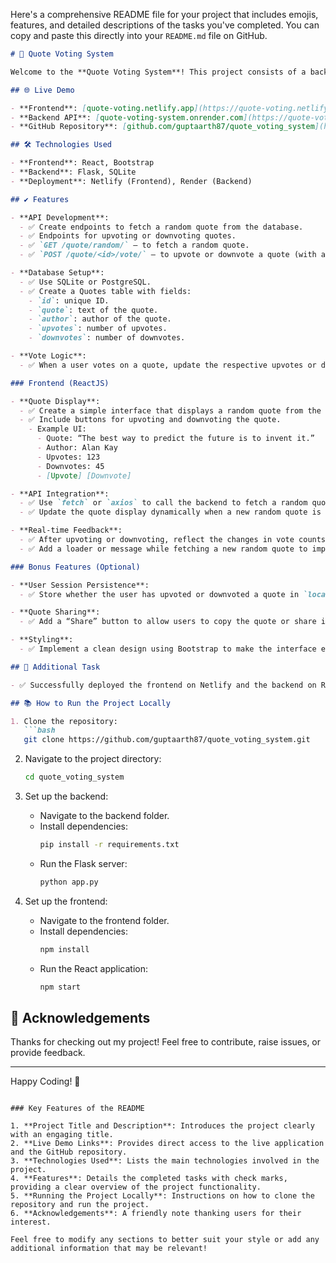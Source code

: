 Here's a comprehensive README file for your project that includes emojis, features, and detailed descriptions of the tasks you've completed. You can copy and paste this directly into your `README.md` file on GitHub.

```markdown
# 📖 Quote Voting System

Welcome to the **Quote Voting System**! This project consists of a backend built with Flask and SQLite and a frontend developed using React and Bootstrap. Users can view random quotes, upvote or downvote them, and enjoy a seamless interface.

## 🌐 Live Demo

- **Frontend**: [quote-voting.netlify.app](https://quote-voting.netlify.app/)
- **Backend API**: [quote-voting-system.onrender.com](https://quote-voting-system.onrender.com/)
- **GitHub Repository**: [github.com/guptaarth87/quote_voting_system](https://github.com/guptaarth87/quote_voting_system)

## 🛠️ Technologies Used

- **Frontend**: React, Bootstrap
- **Backend**: Flask, SQLite
- **Deployment**: Netlify (Frontend), Render (Backend)

## ✔️ Features

- **API Development**:
  - ✅ Create endpoints to fetch a random quote from the database.
  - ✅ Endpoints for upvoting or downvoting quotes.
  - ✅ `GET /quote/random/` – to fetch a random quote.
  - ✅ `POST /quote/<id>/vote/` – to upvote or downvote a quote (with a payload indicating upvote or downvote).

- **Database Setup**:
  - ✅ Use SQLite or PostgreSQL.
  - ✅ Create a Quotes table with fields:
    - `id`: unique ID.
    - `quote`: text of the quote.
    - `author`: author of the quote.
    - `upvotes`: number of upvotes.
    - `downvotes`: number of downvotes.

- **Vote Logic**:
  - ✅ When a user votes on a quote, update the respective upvotes or downvotes in the database.

### Frontend (ReactJS)

- **Quote Display**:
  - ✅ Create a simple interface that displays a random quote from the backend.
  - ✅ Include buttons for upvoting and downvoting the quote.
    - Example UI:
      - Quote: “The best way to predict the future is to invent it.” 
      - Author: Alan Kay
      - Upvotes: 123
      - Downvotes: 45
      - [Upvote] [Downvote]

- **API Integration**:
  - ✅ Use `fetch` or `axios` to call the backend to fetch a random quote and handle voting.
  - ✅ Update the quote display dynamically when a new random quote is fetched.

- **Real-time Feedback**:
  - ✅ After upvoting or downvoting, reflect the changes in vote counts immediately.
  - ✅ Add a loader or message while fetching a new random quote to improve user experience.

### Bonus Features (Optional)

- **User Session Persistence**:
  - ✅ Store whether the user has upvoted or downvoted a quote in `localStorage` to prevent multiple votes without refreshing.

- **Quote Sharing**:
  - ✅ Add a “Share” button to allow users to copy the quote or share it on social media.

- **Styling**:
  - ✅ Implement a clean design using Bootstrap to make the interface engaging.

## 🚀 Additional Task

- ✅ Successfully deployed the frontend on Netlify and the backend on Render.

## 📚 How to Run the Project Locally

1. Clone the repository:
   ```bash
   git clone https://github.com/guptaarth87/quote_voting_system.git
   ```
2. Navigate to the project directory:
   ```bash
   cd quote_voting_system
   ```
3. Set up the backend:
   - Navigate to the backend folder.
   - Install dependencies:
     ```bash
     pip install -r requirements.txt
     ```
   - Run the Flask server:
     ```bash
     python app.py
     ```

4. Set up the frontend:
   - Navigate to the frontend folder.
   - Install dependencies:
     ```bash
     npm install
     ```
   - Run the React application:
     ```bash
     npm start
     ```

## 🙏 Acknowledgements

Thanks for checking out my project! Feel free to contribute, raise issues, or provide feedback.

---

Happy Coding! 🎉
```

### Key Features of the README

1. **Project Title and Description**: Introduces the project clearly with an engaging title.
2. **Live Demo Links**: Provides direct access to the live application and the GitHub repository.
3. **Technologies Used**: Lists the main technologies involved in the project.
4. **Features**: Details the completed tasks with check marks, providing a clear overview of the project functionality.
5. **Running the Project Locally**: Instructions on how to clone the repository and run the project.
6. **Acknowledgements**: A friendly note thanking users for their interest.

Feel free to modify any sections to better suit your style or add any additional information that may be relevant!